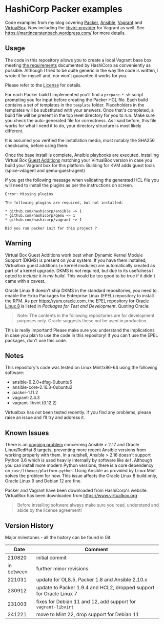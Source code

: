 # HashiCorp Packer examples

Code examples from my blog covering [Packer](https://www.packer.io/), [Ansible](https://www.ansible.com/), [Vagrant](https://www.vagrantup.com/) and [VirtualBox](https://www.virtualbox.org/). Now including the [libvirt-provider](https://github.com/vagrant-libvirt/vagrant-libvirt) for Vagrant as well. See <https://martincarstenbach.wordpress.com/> for more details.

## Usage

The code in this repository allows you to create a local Vagrant base box meeting [the requirements](https://www.vagrantup.com/docs/boxes/base) documented by HashiCorp as conveniently as possible. Although I tried to be quite generic in the way the code is written, I wrote it for myself and, nor won't guarantee it works for you. 

Please refer to the [License](LICENSE) for details.

For each Packer build I implemented you'll find a `prepare-*.sh` script prompting you for input before creating the Packer HCL file. Each build contains a set of templates in the `template` folder. Placeholders in the templates will be substituted with your answers. Once that's completed, a build file will be present in the top level directory for you to run. Make sure you check the auto-generated file for correctness. As I said before, this file works for what I need it to do, your directory structure is most likely different.

It is assumed you verified the installation media, most notably the SHA256 checksums, before using them.

Once the base install is complete, Ansible playbooks are executed, installing Virtual Box [Guest Additions](https://www.virtualbox.org/manual/ch04.html) matching your VirtualBox version in case you build your Vagrant box for this platform. Building for KVM adds guest tools (spice-vdagent and qemu-guest-agent)

If you get the following message when validating the generated HCL file you will need to install the plugins as per the instructions on screen.

```
Error: Missing plugins

The following plugins are required, but not installed:

* github.com/hashicorp/ansible ~> 1
* github.com/hashicorp/qemu ~> 1
* github.com/hashicorp/vagrant ~> 1

Did you run packer init for this project ?
```

## Warning

Virtual Box Guest Additions work best when Dynamic Kernel Module Support (DKMS) is present on your system. If you have them installed, Virtualbox guest additions (= kernel modules) are automatically created as part of a kernel upgrade. DKMS is _not_ required, but due to its usefulness I opted to _include it in my build_. This would be too good to be true if it didn't came with a caveat.

Oracle Linux 8 doesn't ship DKMS in the standard repositories, you need to enable the Extra Packages for Enterprise Linux (EPEL) repository to install the RPM. As per <https://yum.oracle.com>, the EPEL repository for [Oracle Linux 8](https://yum.oracle.com/oracle-linux-8.html) is listed in *Packages for Test and Development*. Quoting Oracle:

> Note: The contents in the following repositories are for development purposes only. Oracle suggests these not be used in production.

This is really important! Please make sure you understand the implications in case you plan to use the code in this repository! If you can't use the EPEL packages, don't use this code.

## Notes

This repository's code was tested on Linux Mint/x86-64 using the following software:

- ansible-9.2.0+dfsg-0ubuntu5
- ansible-core-2.16.3-0ubuntu2
- packer-1.11.2
- vagrant-2.4.3
- vagrant-libvirt (0.12.2)

Virtualbox has _not_ been tested recently. If you find any problems, please raise an issue and I'll try and address it.

## Known Issues

There is an [ongoing problem](https://github.com/ansible/ansible/issues/82068) concerning Ansible > 2.17 and Oracle Linux/RedHat 8 targets, preventing more recent Ansible versions from working properly with them. In a nutshell, Ansible > 2.16 doesn't support Python 3.6 which is used heavily internally by software like `dnf`. Although you can install more modern Python versions, there is a core dependency on `/usr/libexec/platform-python`. Using Ansible as provided by Linux Mint solves the problem for now. This issue affects the Oracle Linux 8 build only, Oracle Linux 9 and Debian 12 are fine.

Packer and Vagrant have been downloaded from HashiCorp's website. VirtualBox has been downloaded from <https://www.virtualbox.org>

> Before installing software always make sure you read, understand and abide by the license agreement!

## Version History

Major milestones - all the history can be found in Git.

| Date | Comment |
| -- | -- |
| 210820  | initial commit |
| in between  | further minor revisions |
| 221031 | update for OL8.5, Packer 1.8 and Ansible 2.10.x |
| 230912 | update to Packer 1.9.4 and HCL2, dropped support for Oracle Linux 7 |
| 231003 | fixes for Debian 11 and 12, add support for `vagrant-libvirt` |
| 241221 | move to Mint 22, drop support for Debian 11 |
